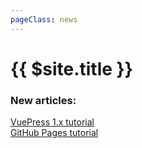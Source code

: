```yaml
---
pageClass: news
---
```

# {{ $site.title }}


### New articles: 

[VuePress 1.x tutorial](/articles/vuepress/)   
[GitHub Pages tutorial](/articles/github-pages/)  


